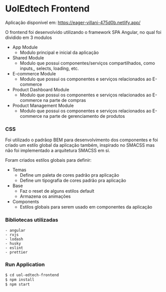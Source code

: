 # UolEdtech Frontend

Aplicação disponivel em: https://eager-villani-475d0b.netlify.app/

O frontend foi desenvolvido utilizando o framework SPA Angular, no qual foi dividido em 3 modulos

  - App Module 
    - Modulo principal e inicial da aplicação 
  - Shared Module
    - Modulo que possui componentes/serviços compartilhados, como inputs,, selects, loading, etc.
  - E-commerce Module
    - Modulo que possui os componentes e serviços relacionados ao E-commerce
  - Product Dashboard Module
    - Modulo que possui os componentes e serviços relacionados ao E-commerce na parte de compras
  - Product Management Module
    - Modulo que possui os componentes e serviços relacionados ao E-commerce na parte de gerenciamento de produtos

### CSS

Foi utilizado o padrãop BEM para desenvolvimento dos componentes e foi criado um estilo global da aplicação também, inspirado no SMACSS mas não foi implementado a arquitetura SMACSS em si.

Foram criados estilos globais para definir:
  - Temas
    - Define um paleta de cores padrão pra aplicação
    - Define um tipografia de cores padrão pra aplicação
  - Base
    - Faz o reset de alguns estilos default
    - Armazena os animações
  - Components
    - Estilos globais para serem usado em componentes da aplicação

### Bibliotecas utilizadas

    - angular
    - rxjs
    - lodash
    - husky
    - eslint
    - prettier

### Run Application


```sh
$ cd uol-edtech-frontend
$ npm install
$ npm start
```
